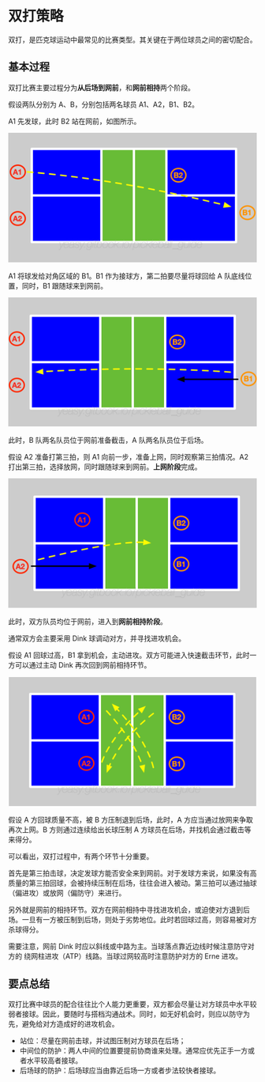 # 双打策略

双打，是匹克球运动中最常见的比赛类型。其关键在于两位球员之间的密切配合。

## 基本过程

双打比赛主要过程分为**从后场到网前**，和**网前相持**两个阶段。

假设两队分别为 A、B，分别包括两名球员 A1、A2，B1、B2。

A1 先发球，此时 B2 站在网前，如图所示。

![双打比赛发球](_images/double-serve.png)

A1 将球发给对角区域的 B1。B1 作为接球方，第二拍要尽量将球回给 A 队底线位置，同时，B1 跟随球来到网前。

![双打比赛接发球](_images/double-return.png)

此时，B 队两名队员位于网前准备截击，A 队两名队员位于后场。

假设 A2 准备打第三拍，则 A1 向前一步，准备上网，同时观察第三拍情况。A2 打出第三拍，选择放网，同时跟随球来到网前。**上网阶段**完成。

![双打比赛吊球](_images/double-drop.png)

此时，双方队员均位于网前，进入到**网前相持阶段**。

通常双方会主要采用 Dink 球调动对方，并寻找进攻机会。

假设 A1 回球过高，B1 拿到机会，主动进攻。双方可能进入快速截击环节，此时一方可以通过主动 Dink 再次回到网前相持环节。

![双打比赛网前 Dink 球](_images/double-dink.png)

假设 A 方回球质量不高，被 B 方压制退到后场，此时，A 方应当通过放网来争取再次上网。B 方则通过连续给出长球压制 A 方球员在后场，并找机会通过截击等来得分。

可以看出，双打过程中，有两个环节十分重要。

首先是第三拍击球，决定发球方能否安全来到网前。对于发球方来说，如果没有高质量的第三拍回球，会被持续压制在后场，往往会进入被动。第三拍可以通过抽球（偏进攻）或放网（偏防守）来进行。

另外就是网前的相持环节。双方在网前相持中寻找进攻机会，或迫使对方退到后场。一旦有一方被压制到后场，则处于劣势地位。此时若回球过高，则容易被对方杀球得分。

需要注意，网前 Dink 时应以斜线或中路为主。当球落点靠近边线时候注意防守对方的 绕网柱进攻（ATP）线路。当球过网较高时注意防护对方的 Erne 进攻。

## 要点总结

双打比赛中球员的配合往往比个人能力更重要，双方都会尽量让对方球员中水平较弱者接球。因此，要随时与搭档沟通战术。同时，如无好机会时，则应以防守为先，避免给对方造成好的进攻机会。

* 站位：尽量在网前击球，并试图压制对方球员在后场；
* 中间位的防护：两人中间的位置要提前协商谁来处理。通常应优先正手一方或者水平较高者接球。
* 后场球的防护：后场球应当由靠近后场一方或者步法较快者接球。